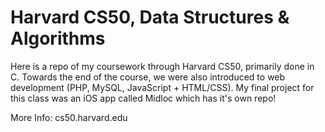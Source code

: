 # Harvard CS50, Data Structures & Algorithms

Here is a repo of my coursework through Harvard CS50, primarily done in C. Towards the end of the course, we were also introduced to web development (PHP, MySQL, JavaScript + HTML/CSS). My final project for this class was an iOS app called Midloc which has it's own repo!

More Info: cs50.harvard.edu 
